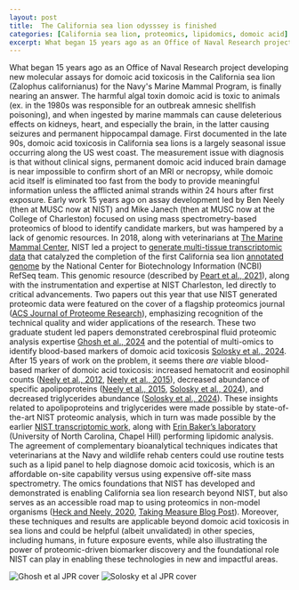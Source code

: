 ```yaml
---
layout: post
title:  The California sea lion odysssey is finished
categories: [California sea lion, proteomics, lipidomics, domoic acid]
excerpt: What began 15 years ago as an Office of Naval Research project
---
```


What began 15 years ago as an Office of Naval Research project developing new molecular assays for domoic acid toxicosis in the California sea lion (Zalophus californianus) for the Navy's Marine Mammal Program, is finally nearing an answer. The harmful algal toxin domoic acid is toxic to animals (ex. in the 1980s was responsible for an outbreak amnesic shellfish poisoning), and when ingested by marine mammals can cause deleterious effects on kidneys, heart, and especially the brain, in the latter causing seizures and permanent hippocampal damage. First documented in the late 90s, domoic acid toxicosis in California sea lions is a largely seasonal issue occurring along the US west coast. The measurement issue with diagnosis is that without clinical signs, permanent domoic acid induced brain damage is near impossible to confirm short of an MRI or necropsy, while domoic acid itself is eliminated too fast from the body to provide meaningful information unless the afflicted animal strands within 24 hours after first exposure. Early work 15 years ago on assay development led by Ben Neely (then at MUSC now at NIST) and Mike Janech (then at MUSC now at the College of Charleston) focused on using mass spectrometry-based proteomics of blood to identify candidate markers, but was hampered by a lack of genomic resources. In 2018, along with veterinarians at [The Marine Mammal Center](https://www.marinemammalcenter.org/), NIST led a project to [generate multi-tissue transcriptomic data](https://www.ncbi.nlm.nih.gov/bioproject/PRJNA498215) that catalyzed the completion of the first California sea lion [annotated genome](https://www.ncbi.nlm.nih.gov/datasets/genome/GCF_900631625.1/) by the National Center for Biotechnology Information (NCBI) RefSeq team. This genomic resource (described by [Peart et al., 2021](https://onlinelibrary.wiley.com/doi/10.1111/1755-0998.13443)), along with the instrumentation and expertise at NIST Charleston, led directly to critical advancements. Two papers out this year that use NIST generated proteomic data were featured on the cover of a flagship proteomics journal ([ACS Journal of Proteome Research](https://pubs.acs.org/journal/jprobs)), emphasizing recognition of the technical quality and wider applications of the research. These two graduate student led papers demonstrated cerebrospinal fluid proteomic analysis expertise [Ghosh et al., 2024](https://doi.org/10.1021/acs.jproteome.4c00103) and the potential of multi-omics to identify blood-based markers of domoic acid toxicosis [Solosky et al., 2024](https://pubs.acs.org/doi/10.1021/acs.jproteome.4c00820). After 15 years of work on the problem, it seems there *are* viable blood-based marker of domoic acid toxicosis: increased hematocrit and eosinophil counts ([Neely et al., 2012](https://doi.org/10.1186/1477-5956-10-18), [Neely et al., 2015](https://doi.org/10.1371/journal.pone.0123295)), decreased abundance of specific apolipoproteins ([Neely et al., 2015](https://doi.org/10.1371/journal.pone.0123295), [Solosky et al., 2024](https://pubs.acs.org/doi/10.1021/acs.jproteome.4c00820)), and decreased triglycerides abundance ([Solosky et al., 2024](https://pubs.acs.org/doi/10.1021/acs.jproteome.4c00820)). These insights related to apolipoproteins and triglycerides were made possible by state-of-the-art NIST proteomic analysis, which in turn was made possible by the earlier [NIST transcriptomic work](https://www.ncbi.nlm.nih.gov/bioproject/PRJNA498215), along with [Erin Baker’s laboratory](https://tarheels.live/bakerlab/) (University of North Carolina, Chapel Hill) performing lipidomic analysis. The agreement of complementary bioanalytical techniques indicates that veterinarians at the Navy and wildlife rehab centers could use routine tests such as a lipid panel to help diagnose domoic acid toxicosis, which is an affordable on-site capability versus using expensive off-site mass spectrometry. The omics foundations that NIST has developed and demonstrated is enabling California sea lion research beyond NIST, but also serves as an accessible road map to using proteomics in non-model organisms ([Heck and Neely, 2020](https://doi.org/10.1021/acs.jproteome.0c00448), [Taking Measure Blog Post](https://www.nist.gov/blogs/taking-measure/blood-sweat-and-genomes-quest-advance-measurement-science-non-model-organisms)). Moreover, these techniques and results are applicable beyond domoic acid toxicosis in sea lions and could be helpful (albeit unvalidated) in other species, including humans, in future exposure events, while also illustrating the power of proteomic-driven biomarker discovery and the foundational role NIST can play in enabling these technologies in new and impactful areas.

![Ghosh et al JPR cover](https://github.com/neely/neely.github.io/tree/master/images/jprobs.2024.23.issue-7.largecover.jpg)
![Solosky et al JPR cover](https://github.com/neely/neely.github.io/tree/master/images/jprobs.2024.23.issue-12.largecover-2.jpg)


&nbsp;  
&nbsp;  
&nbsp;  
